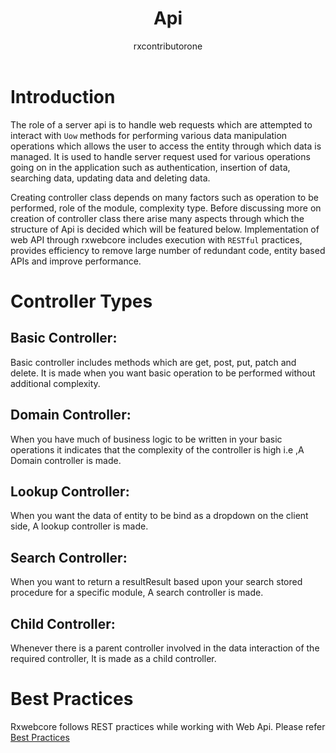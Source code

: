 ﻿---
title: Api
author: rxcontributorone
category: developing-the-api
---

# Introduction

The role of a server api is to handle web requests which are attempted to interact with `Uow` methods for performing various data manipulation operations which allows the user to access the entity through which data is managed. It is used to handle server request used for various operations going on in the application such as authentication, insertion of data, searching data, updating data and deleting data.   

Creating controller class depends on many factors such as operation to be performed, role of the module, complexity type. 
Before discussing more on creation of controller class there arise many aspects through which the structure of Api is decided which will be featured below. Implementation of web API through rxwebcore includes execution with `RESTful` practices, provides efficiency to remove large number of redundant code, entity based APIs and improve performance.  
 
# Controller Types 

## Basic Controller:
Basic controller includes methods which are get, post, put, patch and delete. It is made when you want basic operation to be performed without additional complexity.

## Domain Controller:
When you have much of business logic to be written in your basic operations it indicates that the complexity of the controller is high i.e ,A Domain controller is made.

## Lookup Controller:
When you want the data of entity to be bind as a dropdown on the client side, A lookup controller is made. 

## Search Controller:
When you want to return a resultResult based upon your search stored procedure for a specific module, A search controller is made.

## Child Controller:
Whenever there is a parent controller involved in the data interaction of the required controller, It is made as a child controller.

# Best Practices
Rxwebcore follows REST practices while working with Web Api. Please refer <a href="https://docs.microsoft.com/en-us/azure/architecture/best-practices/api-design">Best Practices</a>

